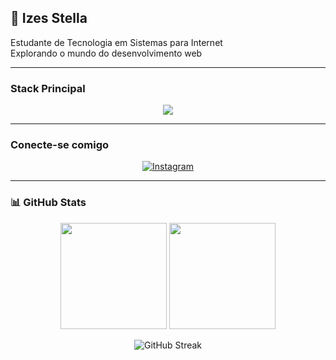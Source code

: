 ## 🌸 **Izes Stella**  
Estudante de Tecnologia em Sistemas para Internet  
Explorando o mundo do desenvolvimento web  


---

### **Stack Principal**

<p align="center">
  <img src="https://skillicons.dev/icons?i=php,laravel,vue,js,html,css" />
</p>

---

### **Conecte-se comigo**

<p align="center">
  <a href="https://www.instagram.com/izesstella" target="_blank">
    <img src="https://img.shields.io/badge/-Instagram-%23E4405F?style=for-the-badge&logo=instagram&logoColor=white" alt="Instagram"/>
  </a>
</p>

---

### 📊 **GitHub Stats**

<p align="center">
  <img height="170em" src="https://github-readme-stats.vercel.app/api?username=IzesStella&show_icons=true&theme=tokyonight&hide_border=true&bg_color=0d1117&icon_color=E4405F&title_color=E4405F"/>
  <img height="170em" src="https://github-readme-stats.vercel.app/api/top-langs/?username=IzesStella&layout=compact&theme=tokyonight&hide_border=true&bg_color=0d1117&title_color=E4405F"/>
</p>

<p align="center">
  <img src="https://streak-stats.demolab.com?user=IzesStella&theme=tokyonight&hide_border=true&background=0d1117&ring=E4405F&fire=E4405F&currStreakLabel=E4405F" alt="GitHub Streak"/>
</p>
